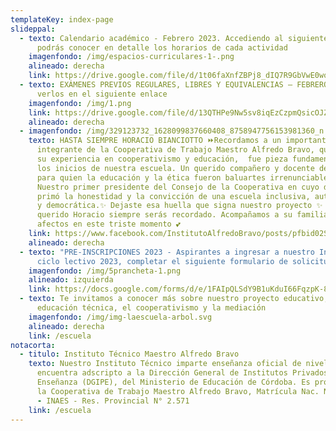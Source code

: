 ```yaml
---
templateKey: index-page
slideppal:
  - texto: Calendario académico - Febrero 2023. Accediendo al siguiente enlace,
      podrás conocer en detalle los horarios de cada actividad
    imagenfondo: /img/espacios-curriculares-1-.png
    alineado: derecha
    link: https://drive.google.com/file/d/1t06faXnfZBPj8_dIQ7R9GbVwE0wolDab/view?usp=sharing
  - texto: EXÁMENES PREVIOS REGULARES, LIBRES Y EQUIVALENCIAS – FEBRERO 2023. Podrás
      verlos en el siguiente enlace
    imagenfondo: /img/1.png
    link: https://drive.google.com/file/d/13QTHPe9Nw5sv8iqEzCzpmQsicOJZFBu_/view?usp=sharing
    alineado: derecha
  - imagenfondo: /img/329123732_1628099837660408_8758947756153981360_n.jpg
    texto: HASTA SIEMPRE HORACIO BIANCIOTTO ⏩Recordamos a un importante y valioso
      integrante de la Cooperativa de Trabajo Maestro Alfredo Bravo, quien con
      su experiencia en cooperativismo y educación,  fue pieza fundamental en
      los inicios de nuestra escuela. Un querido compañero y docente de Música,
      para quien la educación y la ética fueron baluartes irrenunciables.
      Nuestro primer presidente del Consejo de la Cooperativa en cuyo desempeño
      primó la honestidad y la convicción de una escuela inclusiva, autogestiva
      y democrática.✨ Dejaste esa huella que signa nuestro proyecto ✨  Por eso
      querido Horacio siempre serás recordado. Acompañamos a su familia y
      afectos en este triste momento 💕
    link: https://www.facebook.com/InstitutoAlfredoBravo/posts/pfbid02SYXobYJFVUMENX5Y9yraeuVqmkqvaNWtkDjgEdRdRb1JP38GnPZ7Q6EmDk1MeNXQl
    alineado: derecha
  - texto: "PRE-INSCRIPCIONES 2023 - Aspirantes a ingresar a nuestro Instituto en el
      ciclo lectivo 2023, completar el siguiente formulario de solicitud:"
    imagenfondo: /img/5prancheta-1.png
    alineado: izquierda
    link: https://docs.google.com/forms/d/e/1FAIpQLSdY9B1uKduI66FqzpK-8PCHWpzb2j55-Xx4sg5EnWyvirup7Q/viewform?usp=sf_link
  - texto: Te invitamos a conocer más sobre nuestro proyecto educativo, basado en la
      educación técnica, el cooperativismo y la mediación
    imagenfondo: /img/img-laescuela-arbol.svg
    alineado: derecha
    link: /escuela
notacorta:
  - titulo: Instituto Técnico Maestro Alfredo Bravo
    texto: Nuestro Instituto Técnico imparte enseñanza oficial de nivel medio y se
      encuentra adscripto a la Dirección General de Institutos Privados de
      Enseñanza (DGIPE), del Ministerio de Educación de Córdoba. Es propiedad de
      la Cooperativa de Trabajo Maestro Alfredo Bravo, Matrícula Nac. N° 26.534
      - INAES - Res. Provincial N° 2.571
    link: /escuela
---
```

